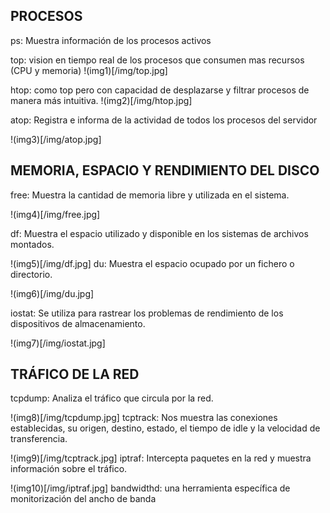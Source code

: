
## PROCESOS

ps: Muestra información de los procesos activos

top: vision en tiempo real de los procesos que consumen mas recursos (CPU y memoria)
!(img1)[/img/top.jpg]



htop: como top pero con capacidad de desplazarse y filtrar procesos de manera más intuitiva. 
!(img2)[/img/htop.jpg]













atop: Registra e informa de la actividad de todos los procesos del servidor

!(img3)[/img/atop.jpg]


## MEMORIA, ESPACIO Y RENDIMIENTO DEL DISCO


free: Muestra la cantidad de memoria libre y utilizada en el sistema.


!(img4)[/img/free.jpg]

df: Muestra el espacio utilizado y disponible en los sistemas de archivos montados. 


!(img5)[/img/df.jpg]
du: Muestra el espacio ocupado por un fichero o directorio. 

!(img6)[/img/du.jpg]

iostat: Se utiliza para rastrear los problemas de rendimiento de los dispositivos de almacenamiento.

!(img7)[/img/iostat.jpg]

## TRÁFICO DE LA RED

tcpdump: Analiza el tráfico que circula por la red. 


!(img8)[/img/tcpdump.jpg]
tcptrack: Nos muestra las conexiones establecidas, su origen, destino, estado, el tiempo de idle y la velocidad de transferencia. 

!(img9)[/img/tcptrack.jpg]
iptraf: Intercepta paquetes en la red y muestra información sobre el tráfico. 
 
!(img10)[/img/iptraf.jpg]
bandwidthd: una herramienta específica de monitorización del ancho de banda
